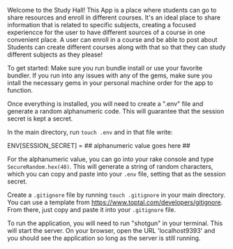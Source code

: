 Welcome to the Study Hall!
This App is a place where students can go to share resources and enroll in different courses. It's an ideal place 
to share information that is related to specific subjects, creating a focused experiencce for the user to 
have different sources of a course in one convenient place. A user can enroll in a course and be able to post about 
Students can create different courses along with that so that they can study different subjects as they please!




To get started: 
Make sure you run bundle install or use your favorite bundler. If you run into any issues with any of the gems, 
make sure you intall the necessary gems in your personal machine order for the app to function. 

Once everything is installed, you will need to create a ".env" file and generate a random alphanumeric code. 
This will guarantee that the session secret is kept a secret.

In the main directory, run `touch .env` and in that file write:

ENV[SESSION_SECRET] =  ## alphanumeric value goes here ##



For the alphanumeric value, you can go into your rake console and type `SecureRandom.hex(40)`. This will generate a string of random characters, which you can copy and paste into your `.env` file, setting that as the session secret. 

Create a `.gitignore` file by running `touch .gitignore` in your main directory. You can use a template from 
https://www.toptal.com/developers/gitignore. From there, just copy and paste it into your `.gitignore` file.





To run the application, you will need to run "shotgun" in your terminal. This will start the server.
On your browser, open the URL 'localhost9393' and you should see the application so long as the server is still running.



